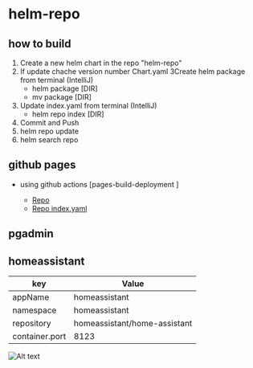 # helm-repo

## how to build 

1. Create a new helm chart in the repo "helm-repo"
2. If update chache version number Chart.yaml
3Create helm package from terminal (IntelliJ)
   - helm package [DIR]
   - mv package [DIR]
4. Update index.yaml from terminal (IntelliJ)
    - helm repo index [DIR]
5. Commit and Push
6. helm repo update
7. helm search repo

## github pages

- using github actions [pages-build-deployment ]

  - [Repo](https://kad-bloemgx.github.io/helm-repo/)
  - [Repo index.yaml](https://kad-bloemgx.github.io/helm-repo/index.yaml)

## pgadmin


## homeassistant


| key            | Value                        |
|----------------|------------------------------|
| appName        | homeassistant                |
| namespace      | homeassistant                |
| repository     | homeassistant/home-assistant |
| container.port | 8123                         |

<img title="a title" alt="Alt text" src="kwd-lvbag.drawio.svg">
